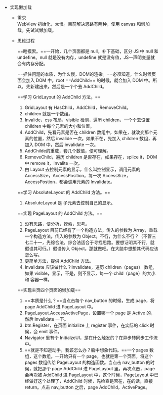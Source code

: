 - 实现懒加载   
	- 需求  
		WebView 初始化，太慢。目前解决思路有两种，使用 canvas 和懒加载。先试试懒加载。
	- 思维过程  
	
		==瞎摸索。==一开始，几个页面都是 null，补下基础，区分 JS 中 null 和 undefine。null 就是没有内存，undefine 就是没有值，JS一声明变量就会有内存分配。  
	
		==抓住问题的本质，为什么慢，DOM的渲染。==必须知道，什么时候页面会加入 DOM 中，root ==AddChild== 的时候，就会加入 DOM 中。所以，先新建出来，然后是一个个去 AddChild。 
 
		==学习 GridLayout 的 AddChild 方法。==    
		    
		1. GridLayout 有 HasChild，AddChild，RemoveChild。
		2. children 就是一个数组。
		3. Invalide，css 布局，visible 检测，遍历 children，一个个去设置 children 中每个元素的大小和位置。
		4. AddChild，先看元素是否在 children 数组中，如果在，就改变那个元素的位置，然后 invalide 一次。如果不在，先加入 children 数组，再加入 DOM 中，然后 invalidate 一次。
		5. AddChilde的重载，套几个数值，便可理解。
		6. RemoveChild，遍历 children 是否存在，如果存在，splice it，DOM 中 remove it，Invalite 一次。
		7. 由 Layout 去控制元素的显示，什么叫控制显示，调用元素的 AccessSize，AccessPosition，每一次 AccessSize，AccessPostion，都会调用元素的 Invalidate。    
		
		==学习 AbsoluteLayout 的 AddChild 方法。==    
		
		1. AbsoluteLayout 是 子元素去控制自己的显示。

		==实现 PageLayout 的 AddChild 方法。==  
		
		1. 没有思路，便分析，摸索，思考。
		2. PageLayout 目前已经有了一个构造方法，传入的参数为 Array，重载一个构造方法，传入的参数为 Object。不行，为什么不行？（不管三七二十一，先综合法，综合法适合于寻找思路。要想证明其不行，就假设其可行。）假设传入 Object，那就做吧。在大脑中想想其代码应该怎么写。
		3. 更简单方法，提供 AddChild 方法。
		4. Invalidate 应该做什么？Invalidate，遍历 children（pages） 数组，如果 visible，显示，不是，则不显示，每一个 child（page）的大小和 容器一样。

		==实现主页四个页面的懒加载==
		
		1. ==本质是什么？==当点击每个 nav_button 的时候，生成 page，将 page AddChild 进 PageLayout 中。
		2. PageLayout.AccessActivePage，设置哪一个 page 是 Active 的，然后 Invalidate 一下。
		3. btn.Register，在页面 initialize 上 register 事件，在实际的 click 时候，会 emit 事件。
		4. Navigator 里有个 InitialzeUI，是在什么触发的？在异步转同步工作流中。
		5. ==就是不知道动手，我该怎么办？脑中想象代码。==一个pages 数组，这个数组，一开始只有一个 page，也就是第一个页面。将这个 pages 数组传给 PageLayout 的构造函数。当点击 nav_button 的时候，就把那个 page AddChild 进 PageLayout 里。再次点击，page 会再次被 AddChild 进 PageLayout 中，这个时候，PageLayout 中已经做好这个处理了，AddChild 时候，先检查是否在，在的话，直接 return。点击 nav_button 之后，page AddChild，ActivePage。

		    
				

